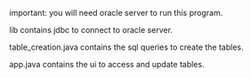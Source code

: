 important: you will need oracle server to run this program.

lib contains jdbc to connect to oracle server.

table_creation.java contains the sql queries to create the tables.

app.java contains the ui to access and update tables.
